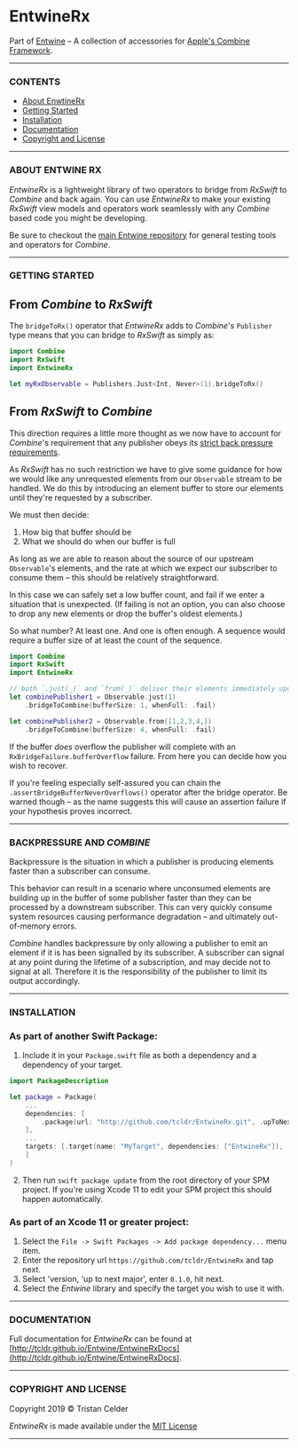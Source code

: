 
# EntwineRx

Part of [Entwine](https://github.com/tcldr/Entwine) – A collection of accessories for [Apple's Combine Framework](https://developer.apple.com/documentation/combine).

---

### CONTENTS
- [About EnwtineRx](#about-entwinerx)
- [Getting Started](#getting-started)
- [Installation](#installation)
- [Documentation](#documentation)
- [Copyright and License](#copyright-and-license)

---

### ABOUT ENTWINE RX
_EntwineRx_ is a lightweight library of two operators to bridge from _RxSwift_ to _Combine_ and back again. You can use _EntwineRx_ to make your existing _RxSwift_ view models and operators work seamlessly with any _Combine_ based code you might be developing.

Be sure to checkout the [main Entwine repository](https://github.com/tcldr/Entwine) for general testing tools and operators for _Combine_.

---

### GETTING STARTED

## From _Combine_ to _RxSwift_
The `bridgeToRx()` operator that _EntwineRx_ adds to _Combine_'s `Publisher` type means that you can bridge to _RxSwift_ as simply as:

```swift
import Combine
import RxSwift
import EntwineRx

let myRxObservable = Publishers.Just<Int, Never>(1).bridgeToRx()

```
## From _RxSwift_ to _Combine_
This direction requires a little more thought as we now have to account for _Combine_'s requirement that any publisher obeys its [strict back pressure requirements](#backpressure-and-combine).

As _RxSwift_ has no such restriction we have to give some guidance for how we would like any unrequested elements from our `Observable` stream to be handled. We do this by introducing an element buffer to store our elements until they're requested by a subscriber.

We must then decide:
1. How big that buffer should be
2. What we should do when our buffer is full

As long as we are able to reason about the source of our upstream `Observable`'s elements, and the rate at which we expect our subscriber to consume them – this should be relatively straightforward.

In this case we can safely set a low buffer count, and fail if we enter a situation that is unexpected. (If failing is not an option, you can also choose to drop any new elements or drop the buffer's oldest elements.)

So what number? At least one. And one is often enough. A sequence would require a buffer size of at least the count of the sequence.

```swift
import Combine
import RxSwift
import EntwineRx

// both `.just(_)` and `from(_)` deliver their elements immediately upon subscription – we need a buffer!
let combinePublisher1 = Observable.just(1)
    .bridgeToCombine(bufferSize: 1, whenFull: .fail)

let combinePublisher2 = Observable.from([1,2,3,4,])
    .bridgeToCombine(bufferSize: 4, whenFull: .fail)

```
If the buffer _does_ overflow the publisher will complete with an `RxBridgeFailure.bufferOverflow` failure. From here you can decide how you wish to recover.

If you're feeling especially self-assured you can chain the `.assertBridgeBufferNeverOverflows()` operator after the bridge operator. Be warned though – as the name suggests this will cause an assertion failure if your hypothesis proves incorrect.

---

### BACKPRESSURE AND _COMBINE_

Backpressure is the situation in which a publisher is producing elements faster than a subscriber can consume.

This behavior can result in a scenario where unconsumed elements are building up in the buffer of some publisher faster than they can be processed by a downstream subscriber. This can very quickly consume system resources causing performance degradation – and ultimately out-of-memory errors.

_Combine_ handles backpressure by only allowing a publisher to emit an element if it is has been signalled by its subscriber. A subscriber can signal at any point during the lifetime of a subscription, and may decide not to signal at all. Therefore it is the responsibility of the publisher to limit its output accordingly.

---

### INSTALLATION
### As part of another Swift Package:
1. Include it in your `Package.swift` file as both a dependency and a dependency of your target.

```swift
import PackageDescription

let package = Package(
    ...
    dependencies: [
        .package(url: "http://github.com/tcldr/EntwineRx.git", .upToNextMajor(from: "0.1.0")),
    ],
    ...
    targets: [.target(name: "MyTarget", dependencies: ["EntwineRx"]),
    ]
)
```

2. Then run `swift package update` from the root directory of your SPM project. If you're using Xcode 11 to edit your SPM project this should happen automatically.

### As part of an Xcode 11 or greater project:
1. Select the `File -> Swift Packages -> Add package dependency...` menu item.
2. Enter the repository url `https://github.com/tcldr/EntwineRx` and tap next.
3. Select 'version, 'up to next major', enter `0.1.0`, hit next.
4. Select the _Entwine_ library and specify the target you wish to use it with.


---

### DOCUMENTATION
Full documentation for _EntwineRx_ can be found at [http://tcldr.github.io/Entwine/EntwineRxDocs](http://tcldr.github.io/Entwine/EntwineRxDocs).

---

### COPYRIGHT AND LICENSE
Copyright 2019 © Tristan Celder

_EntwineRx_ is made available under the [MIT License](http://github.com/tcldr/Entwine/blob/master/LICENSE)

---
